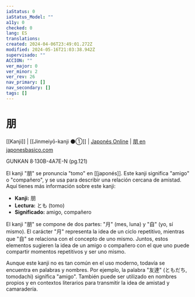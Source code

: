 ```yaml
---
iaStatus: 0
iaStatus_Model: ""
a11y: 0
checked: 0
lang: ES
translations: 
created: 2024-04-06T23:49:01.272Z
modified: 2024-05-16T21:03:38.942Z
supervisado: ""
ACCION: ""
ver_major: 0
ver_minor: 2
ver_rev: 26
nav_primary: []
nav_secondary: []
tags: []
---
```

# 朋

[[Kanji]] | [[Jinmeiyō-kanji ⚫①]] | [Japonés Online](http://japonesonline.com/kanjis/busqueda/?s=%E6%9C%8B&x=0&y=0) | [朋 en japonesbasico.com](https://japonesbasico.com/kanji/%E6%9C%8B)

GUNKAN 8·130B-4A7E-N (pg.121)

El kanji "朋" se pronuncia "tomo" en [[japonés]]. Este kanji significa "amigo" o "compañero", y se usa para describir una relación cercana de amistad. Aquí tienes más información sobre este kanji:

- **Kanji:** 朋
- **Lectura:** とも (tomo)
- **Significado:** amigo, compañero

El kanji "朋" se compone de dos partes: "月" (mes, luna) y "自" (yo, sí mismo). El carácter "月" representa la idea de un ciclo repetitivo, mientras que "自" se relaciona con el concepto de uno mismo. Juntos, estos elementos sugieren la idea de un amigo o compañero con el que uno puede compartir momentos repetitivos y ser uno mismo.

Aunque este kanji no es tan común en el uso moderno, todavía se encuentra en palabras y nombres. Por ejemplo, la palabra "友達" (ともだち, tomodachi) significa "amigo". También puede ser utilizado en nombres propios y en contextos literarios para transmitir la idea de amistad y camaradería.
